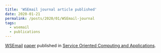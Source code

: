 ```yaml
---
title: 'WSEmail journal article published'
date: 2020-01-21
permalink: /posts/2020/01/WSEmail-journal
tags:
  - wsemail
  - publications
---
```


[WSEmail](https://www2.kinneret.ac.il/mjmay/wsemail/index.html) [paper](https://link.springer.com/article/10.1007%2Fs11761-019-00283-9) published in [Service Oriented Computing and Applications](https://link.springer.com/journal/11761).